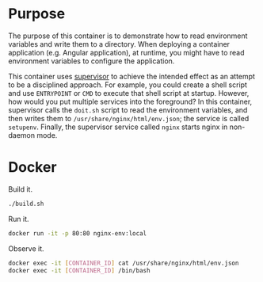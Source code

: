 # Purpose

The purpose of this container is to demonstrate how to read environment variables and write them to a directory. When deploying a container application (e.g. Angular application), at runtime, you might have to read environment variables to configure the application.

This container uses [supervisor](http://supervisord.org/) to achieve the intended effect as an attempt to be a disciplined approach. For example, you could create a shell script and use `ENTRYPOINT` or `CMD` to execute that shell script at startup. However, how would you put multiple services into the foreground? In this container, supervisor calls the `doit.sh` script to read the environment variables, and then writes them to `/usr/share/nginx/html/env.json`; the service is called `setupenv`. Finally, the supervisor service called `nginx` starts nginx in non-daemon mode.

# Docker

Build it.

```bash
./build.sh
```

Run it.

```bash
docker run -it -p 80:80 nginx-env:local
```

Observe it.

```bash
docker exec -it [CONTAINER_ID] cat /usr/share/nginx/html/env.json
docker exec -it [CONTAINER_ID] /bin/bash
```
